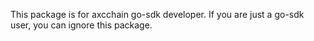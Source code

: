 This package is for axcchain go-sdk developer.
If you are just a go-sdk user, you can ignore this package.